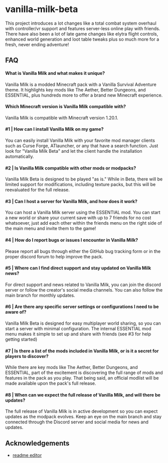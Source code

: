 # vanilla-milk-beta
This project introduces a lot changes like a total combat system overhaul with controller/vr support and features server-less online play with friends. There have also been a lot of late game changes like elytra flight controls, enhanced world generation and loot table tweaks plus so much more for a fresh, never ending adventure!

## FAQ

#### What is Vanilla Milk and what makes it unique?
  Vanilla Milk is a modded Minecraft pack with a Vanilla Survival Adventure theme. It highlights key mods like The Aether, Better Dungeons, and ESSENTIAL, plus hundreds more to offer a brand new Minecraft experience.
  
#### Which Minecraft version is Vanilla Milk compatible with?
  Vanilla Milk is compatible with Minecraft version 1.20.1.

 #### #1 | How can I install Vanilla Milk on my game?
  You can easily install Vanilla Milk with your favorite mod manager clients such as Curse Forge, ATlauncher, or any that have a search function. Just look for "Vanilla Milk Beta" and let the client handle the installation automatically.

#### #2 | Is Vanilla Milk compatible with other mods or modpacks?
  Vanilla Milk Beta is designed to be played "as is." 
While in Beta, there will be limited support for modifications, including texture packs, but this will be reevaluated for the full release.

#### #3 | Can I host a server for Vanilla Milk, and how does it work?
  You can host a Vanilla Milk server using the ESSENTIAL mod. You can start a new world or share your current save with up to 7 friends for no cost whatsoever, just add each other within the friends menu on the right side of the main menu and invite them to the game!

#### #4 | How do I report bugs or issues I encounter in Vanilla Milk?
  Please report all bugs through either the GitHub bug tracking form or in the proper discord forum to help improve the pack.

####  #5 | Where can I find direct support and stay updated on Vanilla Milk news?
  For direct support and news related to Vanilla Milk, you can join the discord server or follow the creator's social media channels. You can also follow the main branch for monthly updates.

#### #6 | Are there any specific server settings or configurations I need to be aware of?
  Vanilla Milk Beta is designed for easy multiplayer world sharing, so you can start a server with minimal configuration. The internal ESSENTIAL mod menu makes it simple to set up and share with friends (see #3 for help getting started)

####  #7 | Is there a list of the mods included in Vanilla Milk, or is it a secret for players to discover?
  While there are key mods like The Aether, Better Dungeons, and ESSENTIAL, part of the excitement is discovering the full range of mods and features in the pack as you play. That being said, an official modlist will be made available upon the pack's full release.

#### #8 | When can we expect the full release of Vanilla Milk, and will there be updates?
  The full release of Vanilla Milk is in active development so you can expect updates as the modpack evolves. Keep an eye on the main branch and stay connected through the Discord server and social media for news and updates.

## Acknowledgements
 - [readme editor](https://readme.so/editor)
